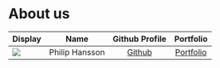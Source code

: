 # About us

Display |      Name      |              Github Profile               | Portfolio 
--------|:--------------:|:-----------------------------------------:|:---------:
![](https://via.placeholder.com/100.png?text=Photo) | Philip Hansson | [Github](https://github.com/changikjoong) | [Portfolio](docs/team/changikjoong.md)